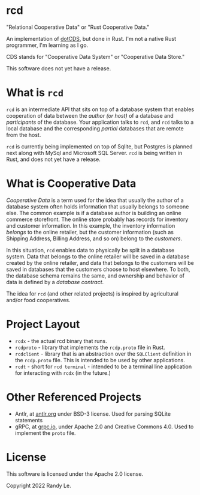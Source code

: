 # rcd
"Relational Cooperative Data" or "Rust Cooperative Data."

An implementation of [dotCDS](https://github.com/dynamoRando/dotCDS), but done in Rust. I'm not a native Rust programmer, I'm learning as I go. 

CDS stands for "Cooperative Data System" or "Cooperative Data Store."

This software does not yet have a release.

# What is `rcd`
`rcd` is an intermediate API that sits on top of a database system that enables cooperation of data between the _author (or host)_ of a database and _participants_ of the database. Your application talks to `rcd`, and `rcd` talks to a local database and the corresponding _partial_ databases that are remote from the host.

`rcd` is currently being implemented on top of Sqlite, but Postgres is planned next along with MySql and Microsoft SQL Server. `rcd` is being written in Rust, and does not yet have a release.

# What is Cooperative Data
_Cooperative Data_ is a term used for the idea that usually the author of a database system often holds information that usually belongs to someone else. The common example is if a database author is building an online commerce storefront. The online store probably has records for inventory and customer information. In this example, the inventory information _belongs_ to the online retailer, but the customer information (such as Shipping Address, Billing Address, and so on) belong to the _customers_.

In this situation, `rcd` enables data to physically be split in a database system. Data that belongs to the online retailer will be saved in a database created by the online retailer, and data that belongs to the customers will be saved in databases that the customers choose to host elsewhere. To both, the database schema remains the same, and ownership and behavior of data is defined by a _database contract_.

The idea for `rcd` (and other related projects) is inspired by agricultural and/or food cooperatives.

# Project Layout
- `rcdx` - the actual rcd binary that runs.
- `rcdproto` - library that implements the `rcdp.proto` file in Rust.
- `rcdclient` - library that is an abstraction over the `SQLClient` definition in the `rcdp.proto` file. This is intended to be used by other applications.
- `rcdt` - short for `rcd terminal` - intended to be a terminal line application for interacting with `rcdx` (in the future.)

# Other Referenced Projects
- Antlr, at [antlr.org](https://www.antlr.org/license.html) under BSD-3 license. Used for parsing SQLite statements
- gRPC, at [grpc.io](https://grpc.io/), under Apache 2.0 and Creative Commons 4.0. Used to implement the `proto` file.

# License
This software is licensed under the Apache 2.0 license. 

Copyright 2022 Randy Le.